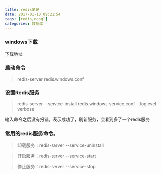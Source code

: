 ```yaml
---
title: redis笔记
date: 2017-01-13 09:21:54
tags: [redis,nosql]
categories: 数据库
---
```


### windows下载

[下载地址](https://github.com/MSOpenTech/redis/releases)

### 启动命令
> redis-server redis.windows.conf

### 设置Redis服务
> redis-server --service-install redis.windows-service.conf --loglevel verbose

输入命令之后没有报错，表示成功了，刷新服务，会看到多了一个redis服务

### 常用的redis服务命令。

>卸载服务：redis-server --service-uninstall

>开启服务：redis-server --service-start

>停止服务：redis-server --service-stop